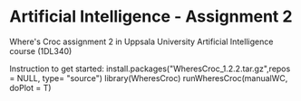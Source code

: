 # Artificial Intelligence - Assignment 2
Where's Croc assignment 2 in Uppsala University Artificial Intelligence course (1DL340)

Instruction to get started:
install.packages("WheresCroc_1.2.2.tar.gz",repos = NULL, type= "source")
library(WheresCroc)
runWheresCroc(manualWC, doPlot = T)

